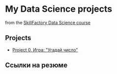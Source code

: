 # My Data Science projects

from the [SkillFactory Data Science course](https://lms.skillfactory.ru/courses/course-v1:Skillfactory+DST-2+15MAY2019/about)

## Projects

* [Project 0. Игра: "Угадай число"](https://github.com/Danil-Obryadin/Data_Science/tree/main/Project%200)

## Ссылки на резюме
